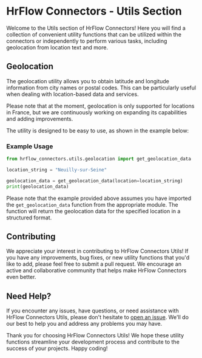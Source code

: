 # HrFlow Connectors - Utils Section

Welcome to the Utils section of HrFlow Connectors! Here you will find a collection of convenient utility functions that can be utilized within the connectors or independently to perform various tasks, including geolocation from location text and more.

## Geolocation

The geolocation utility allows you to obtain latitude and longitude information from city names or postal codes. This can be particularly useful when dealing with location-based data and services.

Please note that at the moment, geolocation is only supported for locations in France, but we are continuously working on expanding its capabilities and adding improvements.


The utility is designed to be easy to use, as shown in the example below:

### Example Usage

```python
from hrflow_connectors.utils.geolocation import get_geolocation_data

location_string = "Neuilly-sur-Seine"

geolocation_data = get_geolocation_data(location=location_string)
print(geolocation_data)
```

Please note that the example provided above assumes you have imported the `get_geolocation_data` function from the appropriate module. The function will return the geolocation data for the specified location in a structured format.

## Contributing

We appreciate your interest in contributing to HrFlow Connectors Utils! If you have any improvements, bug fixes, or new utility functions that you'd like to add, please feel free to submit a pull request. We encourage an active and collaborative community that helps make HrFlow Connectors even better.


## Need Help?

If you encounter any issues, have questions, or need assistance with HrFlow Connectors Utils, please don't hesitate to [open an issue](https://github.com/hrflow/your-repo-name/issues). We'll do our best to help you and address any problems you may have.

Thank you for choosing HrFlow Connectors Utils! We hope these utility functions streamline your development process and contribute to the success of your projects. Happy coding!